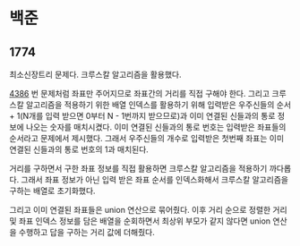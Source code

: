# 백준

## 1774

최소신장트리 문제다. 크루스칼 알고리즘을 활용했다.

[4386](https://www.acmicpc.net/problem/4386) 번 문제처럼 좌표만 주어지므로 좌표간의 거리를 직접 구해야 한다. 그리고 크루스칼 알고리즘을 적용하기 위한 배열 인덱스를 활용하기 위해 입력받은 우주신들의 순서 + 1(N개를 입력 받으면 0부터 N - 1번까지 받으므로)과 이미 연결된 신들과의 통로 정보에 나오는 숫자를 매치시켰다. 이미 연결된 신들과의 통로 번호는 입력받은 좌표들의 순서라고 문제에서 제시했다. 그래서 우주신들의 개수로 입력받은 첫번째 좌표는 이미 연결된 신들과의 통로 번호의 1과 매치된다.

거리를 구하면서 구한 좌표 정보를 직접 활용하면 크루스칼 알고리즘을 적용하기 까다롭다. 그래서 좌표 정보가 아닌 입력 받은 좌표 순서를 인덱스화해서 크루스칼 알고리즘을 구하는 배열로 초기화했다.

그리고 이미 연결된 좌표들은 union 연산으로 묶어줬다. 이후 거리 순으로 정렬한 거리 및 좌표 인덱스 정보를 담은 배열을 순회하면서 최상위 부모가 같지 않다면 union 연산을 수행하고 답을 구하는 거리 값에 더해줬다.
